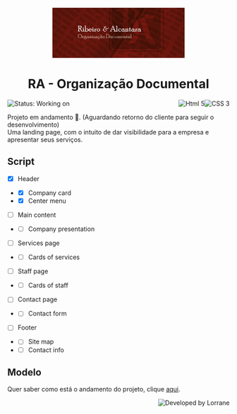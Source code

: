 <p align=center>
<img width=300 src="https://github.com/Lorrane/RA/blob/main/images/R%26A_%20facebook-capa.png" alt="Logo RA" />
</p>
<h1 align=center>RA - Organização Documental</h1>
<p display=inline-block>
  <img alt="Status: Working on" src="https://img.shields.io/badge/Status-Working%20on-orange" />
  <img align=right alt="CSS 3" src="https://img.shields.io/badge/Css-4D4D4D?logo=css3&style=for-the-badge&logoColor=blue" />
  <img align=right alt="Html 5" src="https://img.shields.io/badge/Html-4D4D4D?logo=html5&style=for-the-badge" />
</p>



Projeto em andamento 👷‍. (Aguardando retorno do cliente para seguir o desenvolvimento)<br>
Uma landing page, com o intuito de dar visibilidade para a empresa e apresentar seus serviços.

## Script

- [x] Header
- - [x] Company card
- - [x] Center menu
- [ ] Main content
- - [ ] Company presentation
- [ ] Services page
- - [ ] Cards of services
- [ ] Staff page
- - [ ] Cards of staff
- [ ] Contact page
- - [ ] Contact form
- [ ] Footer
- - [ ] Site map
- - [ ] Contact info

## Modelo 
Quer saber como está o andamento do projeto, clique <a href="https://lorrane.github.io/RA">aqui</a>.

<img align=right alt="Developed by Lorrane" src="https://img.shields.io/badge/Developed%20By-Lorrane-blue?logo=visual%20studio" />
